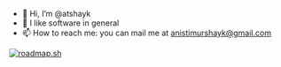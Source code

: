 - 👋 Hi, I’m @atshayk
- 👀 I like software in general
- 📫 How to reach me: you can mail me at anistimurshayk@gmail.com

<!---
icybe/icybe is a ✨ special ✨ repository because its `README.md` (this file) appears on your GitHub profile.
You can click the Preview link to take a look at your changes.
--->

[![roadmap.sh](https://roadmap.sh/card/wide/6697884cbf471856f5e505f9?variant=dark)](https://roadmap.sh)
